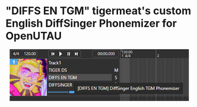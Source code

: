 # "DIFFS EN TGM" tigermeat's custom English DiffSinger Phonemizer for OpenUTAU

<p align="center">
  <img src="src/tgmphonemizer.png" title="Screenshot of tigermeat phonemizer in OpenUTAU">
</p>
